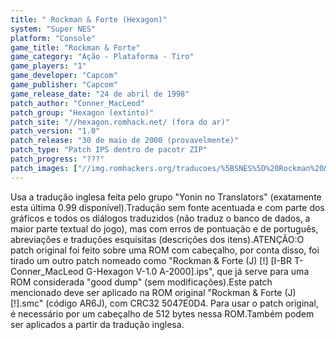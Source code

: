 ```yaml
---
title: " Rockman & Forte (Hexagon)"
system: "Super NES"
platform: "Console"
game_title: "Rockman & Forte"
game_category: "Ação - Plataforma - Tiro"
game_players: "1"
game_developer: "Capcom"
game_publisher: "Capcom"
game_release_date: "24 de abril de 1998"
patch_author: "Conner_MacLeod"
patch_group: "Hexagon (extinto)"
patch_site: "//hexagon.romhack.net/ (fora do ar)"
patch_version: "1.0"
patch_release: "30 de maio de 2000 (provavelmente)"
patch_type: "Patch IPS dentro de pacotr ZIP"
patch_progress: "???"
patch_images: ["//img.romhackers.org/traducoes/%5BSNES%5D%20Rockman%20&%20Forte%20-%201.png","//img.romhackers.org/traducoes/%5BSNES%5D%20Rockman%20&%20Forte%20-%20Hexagon%20-%202.png","//img.romhackers.org/traducoes/%5BSNES%5D%20Rockman%20&%20Forte%20-%20Hexagon%20-%203.png"]
---
```

Usa a tradução inglesa feita pelo grupo "Yonin no Translators" (exatamente esta última 0.99 disponível).Tradução sem fonte acentuada e com parte dos gráficos e todos os diálogos traduzidos (não traduz o banco de dados, a maior parte textual do jogo), mas com erros de pontuação e de português, abreviações e traduções esquisitas (descrições dos itens).ATENÇÃO:O patch original foi feito sobre uma ROM com cabeçalho, por conta disso, foi tirado um outro patch nomeado como "Rockman & Forte (J) [!] [I-BR T-Conner_MacLeod G-Hexagon V-1.0 A-2000].ips", que já serve para uma ROM considerada "good dump" (sem modificações).Este patch mencionado deve ser aplicado na ROM original "Rockman & Forte (J) [!].smc" (código AR6J), com CRC32 5047E0D4. Para usar o patch original, é necessário por um cabeçalho de 512 bytes nessa ROM.Também podem ser aplicados a partir da tradução inglesa.